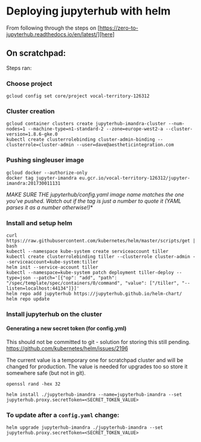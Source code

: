 # Deploying jupyterhub with helm

From following through the steps on [https://zero-to-jupyterhub.readthedocs.io/en/latest/][here]

## On scratchpad:

Steps ran:

### Choose project
```shell
gcloud config set core/project vocal-territory-126312
```

### Cluster creation

```shell
gcloud container clusters create jupyterhub-imandra-cluster --num-nodes=1 --machine-type=n1-standard-2 --zone=europe-west2-a --cluster-version=1.8.6-gke.0
kubectl create clusterrolebinding cluster-admin-binding --clusterrole=cluster-admin --user=dave@aestheticintegration.com
```

### Pushing singleuser image
```shell
gcloud docker --authorize-only
docker tag jupyter-imandra eu.gcr.io/vocal-territory-126312/jupyter-imandra:201730011131
```

*MAKE SURE THE jupyterhub/config.yaml image name matches the one you've pushed.*
*Watch out if the tag is just a number to quote it (YAML parses it as a number otherwise!)**

### Install and setup helm
```shell
curl https://raw.githubusercontent.com/kubernetes/helm/master/scripts/get | bash
kubectl --namespace kube-system create serviceaccount tiller
kubectl create clusterrolebinding tiller --clusterrole cluster-admin --serviceaccount=kube-system:tiller
helm init --service-account tiller
kubectl --namespace=kube-system patch deployment tiller-deploy --type=json --patch='[{"op": "add", "path": "/spec/template/spec/containers/0/command", "value": ["/tiller", "--listen=localhost:44134"]}]'
helm repo add jupyterhub https://jupyterhub.github.io/helm-chart/
helm repo update

```
### Install jupyterhub on the cluster

#### Generating a new secret token (for config.yml)

This should not be committed to git - solution for storing this still pending. 
https://github.com/kubernetes/helm/issues/2196

The current value is a temporary one for scratchpad cluster and will be changed for production. The value is needed for upgrades too so store it somewhere safe (but not in git).

```shell
openssl rand -hex 32
```

```shell
helm install ./jupyterhub-imandra --name=jupyterhub-imandra --set jupyterhub.proxy.secretToken=<SECRET_TOKEN_VALUE>
```

### To update after a `config.yaml` change:

```shell
helm upgrade jupyterhub-imandra ./jupyterhub-imandra --set jupyterhub.proxy.secretToken=<SECRET_TOKEN_VALUE>
```

